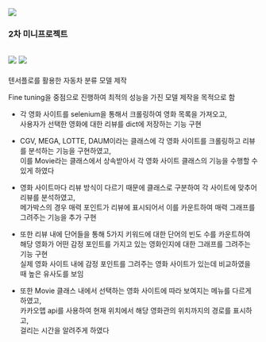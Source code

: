 <img src="https://capsule-render.vercel.app/api?type=waving&color=auto&height=200&section=header&text=2ndMiniProject&fontSize=90" />

### 2차 미니프로젝트

<img src="https://img.shields.io/badge/Python-3776AB?style=flat&logo=Python&logoColor=white"/> <img src="https://img.shields.io/badge/Jupyter-F37626?style=flat&logo=Jupyter&logoColor=white"/>
---

텐서플로를 활용한 자동차 분류 모델 제작

Fine tuning을 중점으로 진행하여 최적의 성능을 가진 모델 제작을 목적으로 함






+ 각 영화 사이트를 selenium을 통해서 크롤링하여 영화 목록을 가져오고,
  <br>
  사용자가 선택한 영화에 대한 리뷰를 dict에 저장하는 기능 구현


+ CGV, MEGA, LOTTE, DAUM이라는 클래스에 각 영화 사이트를 크롤링하고 리뷰를 분석하는 기능을 구현하였고,
  <br>
  이를 Movie라는 클래스에서 상속받아서 각 영화 사이트 클래스의 기능을 수행할 수 있게 하였다

+ 영화 사이트마다 리뷰 방식이 다르기 때문에 클래스로 구분하여 각 사이트에 맞추어 리뷰를 분석하였고,
  <br>
  메가박스의 경우 매력 포인트가 리뷰에 표시되어서 이를 카운트하여 매력 그래프를 그려주는 기능을 추가 구현

+ 또한 리뷰 내에 단어들을 통해 5가지 키워드에 대한 단어의 빈도 수를 카운트하여
  <br>
  해당 영화가 어떤 감정 포인트를 가지고 있는 영화인지에 대한 그래프를 그려주는 기능 구현
  <br>
  실제 영화 사이트 내에 감정 포인트를 그려주는 영화 사이트가 있는데 비교하였을 때 높은 유사도를 보임

+ 또한 Movie 클래스 내에서 선택하는 영화 사이트에 따라 보여지는 메뉴를 다르게 하였고,
  <br>
  카카오맵 api를 사용하여 현재 위치에서 해당 영화관의 위치까지의 경로를 표시하고,
  <br>
  걸리는 시간을 알려주게 하였다
